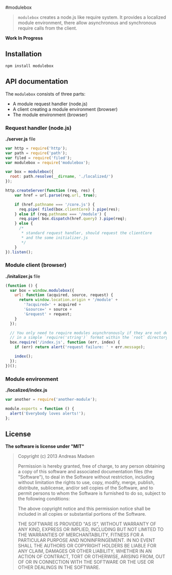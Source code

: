 #modulebox

> `modulebox` creates a node.js like require system. It provides a
localized module environment, there allow asynchronous and synchronous require
calls from the client.

**Work In Progress**

## Installation

```sheel
npm install modulebox
```

## API documentation

The `modulebox` consists of three parts:

* A module request handler (node.js)
* A client creating a module environment (browser)
* The module environment (browser)

### Request handler (node.js)

**./server.js** file

```javascript
var http = require('http');
var path = require('path');
var filed = require('filed');
var modulebox = require('modulebox');

var box = modulebox({
  root: path.resolve(__dirname, './localized/')
});

http.createServer(function (req, res) {
    var href = url.parse(req.url, true);

    if (href.pathname === '/core.js') {
      req.pipe( filed(box.clientCore) ).pipe(res);
    } else if (req.pathname === '/module') {
      req.pipe( box.dispatch(href.query) ).pipe(req);
    } else {
      /*
       * standard request handler, should request the clientCore
       * and the some initializer.js
       */
    }
}).listen();
```

### Module client (browser)

**./initalizer.js** file

```javascript
(function () {
  var box = window.modulebox({
    url: function (acquired, source, request) {
      return window.location.origin + '/module' +
        '?acquired=' + acquired +
        '&source=' + source +
        '&request' + request;
    }
  });

  // You only need to require modules asynchronously if they are not defined
  // in a simple `require('string')` format within the `root` directory.
  box.require('/index.js', function (err, index) {
    if (err) return alert('request failure: ' + err.message);

    index();
  });
})();
```

### Module environment

**./localized/index.js**

```javascript
var another = require('another-module');

module.exports = function () {
  alert('Everybody loves alerts!');
};
```

## License

**The software is license under "MIT"**

> Copyright (c) 2013 Andreas Madsen
>
> Permission is hereby granted, free of charge, to any person obtaining a copy
> of this software and associated documentation files (the "Software"), to deal
> in the Software without restriction, including without limitation the rights
> to use, copy, modify, merge, publish, distribute, sublicense, and/or sell
> copies of the Software, and to permit persons to whom the Software is
> furnished to do so, subject to the following conditions:
>
> The above copyright notice and this permission notice shall be included in
> all copies or substantial portions of the Software.
>
> THE SOFTWARE IS PROVIDED "AS IS", WITHOUT WARRANTY OF ANY KIND, EXPRESS OR
> IMPLIED, INCLUDING BUT NOT LIMITED TO THE WARRANTIES OF MERCHANTABILITY,
> FITNESS FOR A PARTICULAR PURPOSE AND NONINFRINGEMENT. IN NO EVENT SHALL THE
> AUTHORS OR COPYRIGHT HOLDERS BE LIABLE FOR ANY CLAIM, DAMAGES OR OTHER
> LIABILITY, WHETHER IN AN ACTION OF CONTRACT, TORT OR OTHERWISE, ARISING FROM,
> OUT OF OR IN CONNECTION WITH THE SOFTWARE OR THE USE OR OTHER DEALINGS IN
> THE SOFTWARE.
